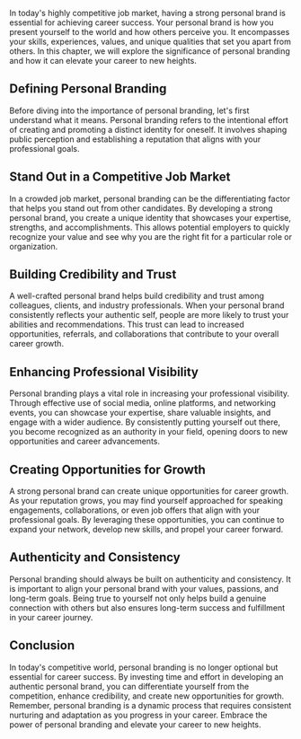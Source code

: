 
In today's highly competitive job market, having a strong personal brand is essential for achieving career success. Your personal brand is how you present yourself to the world and how others perceive you. It encompasses your skills, experiences, values, and unique qualities that set you apart from others. In this chapter, we will explore the significance of personal branding and how it can elevate your career to new heights.

## Defining Personal Branding

Before diving into the importance of personal branding, let's first understand what it means. Personal branding refers to the intentional effort of creating and promoting a distinct identity for oneself. It involves shaping public perception and establishing a reputation that aligns with your professional goals.

## Stand Out in a Competitive Job Market

In a crowded job market, personal branding can be the differentiating factor that helps you stand out from other candidates. By developing a strong personal brand, you create a unique identity that showcases your expertise, strengths, and accomplishments. This allows potential employers to quickly recognize your value and see why you are the right fit for a particular role or organization.

## Building Credibility and Trust

A well-crafted personal brand helps build credibility and trust among colleagues, clients, and industry professionals. When your personal brand consistently reflects your authentic self, people are more likely to trust your abilities and recommendations. This trust can lead to increased opportunities, referrals, and collaborations that contribute to your overall career growth.

## Enhancing Professional Visibility

Personal branding plays a vital role in increasing your professional visibility. Through effective use of social media, online platforms, and networking events, you can showcase your expertise, share valuable insights, and engage with a wider audience. By consistently putting yourself out there, you become recognized as an authority in your field, opening doors to new opportunities and career advancements.

## Creating Opportunities for Growth

A strong personal brand can create unique opportunities for career growth. As your reputation grows, you may find yourself approached for speaking engagements, collaborations, or even job offers that align with your professional goals. By leveraging these opportunities, you can continue to expand your network, develop new skills, and propel your career forward.

## Authenticity and Consistency

Personal branding should always be built on authenticity and consistency. It is important to align your personal brand with your values, passions, and long-term goals. Being true to yourself not only helps build a genuine connection with others but also ensures long-term success and fulfillment in your career journey.

## Conclusion

In today's competitive world, personal branding is no longer optional but essential for career success. By investing time and effort in developing an authentic personal brand, you can differentiate yourself from the competition, enhance credibility, and create new opportunities for growth. Remember, personal branding is a dynamic process that requires consistent nurturing and adaptation as you progress in your career. Embrace the power of personal branding and elevate your career to new heights.
